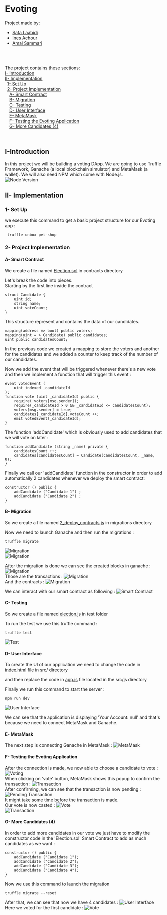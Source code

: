 # Evoting

Project made by: 
- [Safa Laabidi](https://github.com/safa-abidi) 
- [Ines Achour](https://github.com/inesachour)
- [Amal Sammari](https://github.com/Amal1999)
<br/>
<br/>

The project contains these sections:<br/>
[I- Introduction](https://github.com/safa-abidi/Lab2-Eth-Evoting#i-introduction)<br/>
[II- Implementation](https://github.com/safa-abidi/Lab2-Eth-Evoting#ii--implementation)<br/>
&ensp;[1- Set Up](https://github.com/safa-abidi/Lab2-Eth-Evoting#1--set-up)<br/>
&ensp;[2- Project Implementation](https://github.com/safa-abidi/Lab2-Eth-Evoting#2--project-implementation)<br/>
&ensp;&ensp;[A- Smart Contract](https://github.com/safa-abidi/Lab2-Eth-Evoting#a--smart-contract)<br/>
&ensp;&ensp;[B- Migration](https://github.com/safa-abidi/Lab2-Eth-Evoting#b--migration)<br/>
&ensp;&ensp;[C- Testing](https://github.com/safa-abidi/Lab2-Eth-Evoting#c--testing)<br/>
&ensp;&ensp;[D- User Interface](https://github.com/safa-abidi/Lab2-Eth-Evoting#d--user-interface)<br/>
&ensp;&ensp;[E- MetaMask](https://github.com/safa-abidi/Lab2-Eth-Evoting#e--metamask)<br/>
&ensp;&ensp;[F- Testing the Evoting Application](https://github.com/safa-abidi/Lab2-Eth-Evoting#f--testing-the-evoting-application)<br/>
&ensp;&ensp;[G- More Candidates (4)](https://github.com/safa-abidi/Lab2-Eth-Evoting#g--adding-candidates-4)<br/>

<br/>

## I-Introduction
In this project we will be building a voting DApp.
We are going to use Truffle Framework, Ganache (a local blockchain simulator) and MetaMask (a wallet).
We will also need NPM which come with Node.js. </br>
![Node Version](/screenshots/node_version.png "Node Version")<br/>

## II- Implementation
### 1- Set Up
we execute this command to get a basic project structure for our Evoting app :
```
 truffle unbox pet-shop 
```

### 2- Project Implementation

#### A- Smart Contract

We create a file named [Election.sol](https://github.com/safa-abidi/Lab2-Eth-Evoting/blob/main/contracts/Election.sol) in contracts directory

Let's break the code into pieces. <br/>
Starting by the first line inside the contract 

```
struct Candidate {
    uint id;
    string name;
    uint voteCount;
}
``` 
This structure represent and contains the data of our candidates.

```
mapping(address => bool) public voters;
mapping(uint = > Candidate) public candidates;
uint public candidatesCount;
```
In the previous code we created a mapping to store the voters and another for the candidates and we added a counter to keep track of the number of our candidates.

Now we add the event that will be triggered whenever there's a new vote and then we implement a function that will trigger this event :
```
event votedEvent (
    uint indexed _candidateId
);
function vote (uint _candidateId) public {
    require(!voters[msg.sender]);
    require(_candidateId > 0 && _candidateId <= candidatesCount);
    voters[msg.sender] = true;
    candidates[_candidateId].voteCount ++;
    emit votedEvent(_candidateId);
}
```

The function 'addCandidate' which is obviously used to add candidates that we will vote on later :
```
function addCandidate (string _name) private {
    candidatesCount ++;
    candidates[candidatesCount] = Candidate(candidatesCount, _name, 0);
}
```

Finally we call our 'addCandidate' function in the constructor in order to add automatically 2 candidates whenever we deploy the smart contract: 
```
constructor () public {
    addCandidate ("Candidate 1") ;
    addCandidate ("Candidate 2") ;
}
```

#### B- Migration
So we create a file named [2_deploy_contracts.js](https://github.com/safa-abidi/Lab2-Eth-Evoting/blob/main/migrations/2%20deploy%20contracts.js) in migrations directory <br/>

Now we need to launch Ganache and then run the migrations :
```
truffle migrate
```
![Migration](/screenshots/migration1.png "Migration")<br/>
![Migration](/screenshots/migration2.png "Migration")<br/>

After the migration is done we can see the created blocks in ganache :
![Migration](/screenshots/ganache_after_migration1.png "Migration")<br/>
Those are the transactions :
![Migration](/screenshots/ganache_after_migration2.png "Migration")<br/>
And the contracts :
![Migration](/screenshots/ganache_after_migration3.png "Migration")<br/>

We can interact with our smart contract as following :
![Smart Contract](/screenshots/smart_contract_details.png "Smart Contract")<br/>

#### C- Testing
So we create a file named [election.js](https://github.com/safa-abidi/Lab2-Eth-Evoting/blob/main/test/election.js) in test folder <br/>

To run the test we use this truffle command :
```
truffle test
```
![Test](/screenshots/test2.png "Test") <br/>

#### D- User Interface
To create the UI of our application we need to change the code in [index.html](https://github.com/safa-abidi/Lab2-Eth-Evoting/blob/main/src/index.htmls) file in src/ directory

and then replace the code in [app.js](https://github.com/safa-abidi/Lab2-Eth-Evoting/blob/main/src/js/app.js) file located in the src/js directory

Finally we run this command to start the server :
```
npm run dev
```
![User Interface](/screenshots/user_interface_2c.png "User Interface") <br/>

We can see that the application is displaying 'Your Account: null' and that's because we need to connect MetaMask and Ganache.

#### E- MetaMask
The next step is connecting Ganache in MetaMask :
![MetaMask](/screenshots/metamsk_account.png "MetaMask") <br/>

#### F- Testing the Evoting Application
After the connection is made, we now able to choose a candidate to vote :
![Voting](/screenshots/vote_screen.png "Voting") </br>
When clicking on 'vote' button, MetaMask shows this popup to confirm the transaction :
![Transaction](/screenshots/transaction.png "Transaction") </br>
After confirming, we can see that the transaction is now pending : </br>
![Pending Transaction](/screenshots/transaction2.png "Pending Transaction") </br>
It might take some time before the transaction is made. <br/>
Our vote is now casted :
![Vote](/screenshots/vote_succes_2c.png "Vote") <br/>
![Transaction](/screenshots/transaction_success_2c.png "Transaction") <br/>

#### G- More Candidates (4)
In order to add more candidates in our vote we just have to modify the constructor code in the 'Election.sol' Smart Contract to add as much candidates as we want :
```
constructor () public {
    addCandidate ("Candidate 1");
    addCandidate ("Candidate 2");
    addCandidate ("Candidate 3");
    addCandidate ("Candidate 4");
}
```

Now we use this command to launch the migration
```
truffle migrate --reset
```
After that, we can see that now we have 4 candidates :
![User Interface](/screenshots/user_interface_4c.png "User Interface") <br/>
Here we voted for the first candidate :
![Vote](/screenshots/vote_success_4c.png "Vote") <br/>

